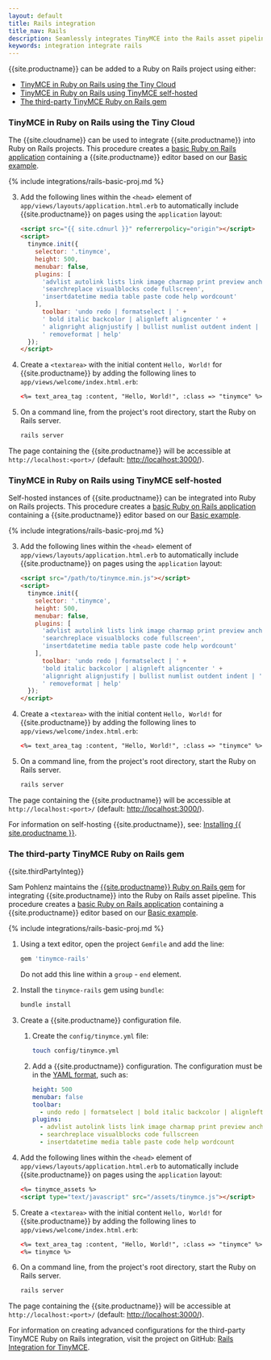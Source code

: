 ```yaml
---
layout: default
title: Rails integration
title_nav: Rails
description: Seamlessly integrates TinyMCE into the Rails asset pipeline.
keywords: integration integrate rails
---
```


{{site.productname}} can be added to a Ruby on Rails project using either:

- [TinyMCE in Ruby on Rails using the Tiny Cloud](#tinymce-in-ruby-on-rails-using-the-tiny-cloud)
- [TinyMCE in Ruby on Rails using TinyMCE self-hosted](#tinymce-in-ruby-on-rails-using-tinymce-self-hosted)
- [The third-party TinyMCE Ruby on Rails gem](#the-third-party-tinymce-ruby-on-rails-gem)

### TinyMCE in Ruby on Rails using the Tiny Cloud

The {{site.cloudname}} can be used to integrate {{site.productname}} into Ruby on Rails projects.
This procedure creates a [basic Ruby on Rails application](https://guides.rubyonrails.org/getting_started.html) containing a {{site.productname}} editor based on our [Basic example]({{site.baseurl}}/demo/basic-example/).

{% include integrations/rails-basic-proj.md %}

3. Add the following lines within the `<head>` element of `app/views/layouts/application.html.erb` to automatically include {{site.productname}} on pages using the `application` layout:

    ```html
    <script src="{{ site.cdnurl }}" referrerpolicy="origin"></script>
    <script>
      tinymce.init({
        selector: '.tinymce',
        height: 500,
        menubar: false,
        plugins: [
          'advlist autolink lists link image charmap print preview anchor',
          'searchreplace visualblocks code fullscreen',
          'insertdatetime media table paste code help wordcount'
        ],
          toolbar: 'undo redo | formatselect | ' +
          ' bold italic backcolor | alignleft aligncenter ' +
          ' alignright alignjustify | bullist numlist outdent indent | ' +
          ' removeformat | help'
      });
    </script>
    ```

4. Create a `<textarea>` with the initial content `Hello, World!` for {{site.productname}} by adding the following lines to `app/views/welcome/index.html.erb`:

    ```html
    <%= text_area_tag :content, "Hello, World!", :class => "tinymce" %>
    ```

7. On a command line, from the project's root directory, start the Ruby on Rails server.
    ```sh
    rails server
    ```

The page containing the {{site.productname}} will be accessible at `http://localhost:<port>/` (default: [http://localhost:3000/](http://localhost:3000/)).

### TinyMCE in Ruby on Rails using TinyMCE self-hosted

Self-hosted instances of {{site.productname}} can be integrated into Ruby on Rails projects.
This procedure creates a [basic Ruby on Rails application](https://guides.rubyonrails.org/getting_started.html) containing a {{site.productname}} editor based on our [Basic example]({{site.baseurl}}/demo/basic-example/).

{% include integrations/rails-basic-proj.md %}

3. Add the following lines within the `<head>` element of `app/views/layouts/application.html.erb` to automatically include {{site.productname}} on pages using the `application` layout:

    ```html
    <script src="/path/to/tinymce.min.js"></script>
    <script>
      tinymce.init({
        selector: '.tinymce',
        height: 500,
        menubar: false,
        plugins: [
          'advlist autolink lists link image charmap print preview anchor',
          'searchreplace visualblocks code fullscreen',
          'insertdatetime media table paste code help wordcount'
        ],
          toolbar: 'undo redo | formatselect | ' +
          'bold italic backcolor | alignleft aligncenter ' +
          'alignright alignjustify | bullist numlist outdent indent | ' +
          ' removeformat | help'
      });
    </script>
    ```

4. Create a `<textarea>` with the initial content `Hello, World!` for {{site.productname}} by adding the following lines to `app/views/welcome/index.html.erb`:

    ```html
    <%= text_area_tag :content, "Hello, World!", :class => "tinymce" %>
    ```

5. On a command line, from the project's root directory, start the Ruby on Rails server.
    ```sh
    rails server
    ```
The page containing the {{site.productname}} will be accessible at `http://localhost:<port>/` (default: [http://localhost:3000/](http://localhost:3000/)).

For information on self-hosting {{site.productname}}, see: [Installing {{ site.productname }}]({{site.baseurl}}/general-configuration-guide/advanced-install/).

### The third-party TinyMCE Ruby on Rails gem

{{site.thirdPartyInteg}}

Sam Pohlenz maintains the [{{site.productname}} Ruby on Rails gem](https://github.com/spohlenz/tinymce-rails) for integrating {{site.productname}} into the Ruby on Rails asset pipeline.
This procedure creates a [basic Ruby on Rails application](https://guides.rubyonrails.org/getting_started.html) containing a {{site.productname}} editor based on our [Basic example]({{site.baseurl}}/demo/basic-example/).

{% include integrations/rails-basic-proj.md %}

1. Using a text editor, open the project `Gemfile` and add the line:

    ```sh
    gem 'tinymce-rails'
    ```
    Do not add this line within a `group` - `end` element.
1. Install the `tinymce-rails` gem using `bundle`:

    ```sh
    bundle install
    ```
2. Create a {{site.productname}} configuration file.

   1. Create the `config/tinymce.yml` file:

      ```sh
      touch config/tinymce.yml
      ```
   2. Add a {{site.productname}} configuration. The configuration must be in the [YAML format](https://yaml.org/spec/1.2/spec.html), such as:

      ```yml
      height: 500
      menubar: false
      toolbar:
        - undo redo | formatselect | bold italic backcolor | alignleft aligncenter alignright alignjustify | bullist numlist outdent indent | removeformat | help
      plugins:
        - advlist autolink lists link image charmap print preview anchor
        - searchreplace visualblocks code fullscreen
        - insertdatetime media table paste code help wordcount
      ```

3. Add the following lines within the `<head>` element of `app/views/layouts/application.html.erb` to automatically include {{site.productname}} on pages using the `application` layout:

    ```html
    <%= tinymce_assets %>
    <script type="text/javascript" src="/assets/tinymce.js"></script>
    ```

4. Create a `<textarea>` with the initial content `Hello, World!` for {{site.productname}} by adding the following lines to `app/views/welcome/index.html.erb`:

    ```html
    <%= text_area_tag :content, "Hello, World!", :class => "tinymce" %>
    <%= tinymce %>
    ```

5. On a command line, from the project's root directory, start the Ruby on Rails server.
    ```sh
    rails server
    ```

The page containing the {{site.productname}} will be accessible at `http://localhost:<port>/` (default: [http://localhost:3000/](http://localhost:3000/)).

For information on creating advanced configurations for the third-party TinyMCE Ruby on Rails integration, visit the project on GitHub: [Rails Integration for TinyMCE](https://github.com/spohlenz/tinymce-rails).
